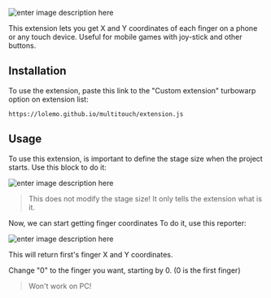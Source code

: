 
![enter image description here](https://github.com/LOLEMO/multitouch/blob/main/logo%20%281%29.png?raw=true)

This extension lets you get X and Y coordinates of each finger on a phone or any touch device.
Useful for mobile games with joy-stick and other buttons.


## Installation
To use the extension, paste this link to the "Custom extension" turbowarp option on extension list:

    https://lolemo.github.io/multitouch/extension.js
## Usage
To use this extension, is important to define the stage size when the project starts. Use this block to do it:

![enter image description here](https://raw.githubusercontent.com/LOLEMO/multitouch/main/imagen_2023-02-02_192306062.png)

> This does not modify the stage size! It only tells the extension what is it.

Now, we can start getting finger coordinates
To do it, use this reporter:

![enter image description here](https://github.com/LOLEMO/multitouch/blob/main/imagen_2023-02-02_192804782.png?raw=true)


This will return first's finger X and Y coordinates.

Change "0" to the finger you want, starting by 0. (0 is the first finger)

> Won't work on PC!

